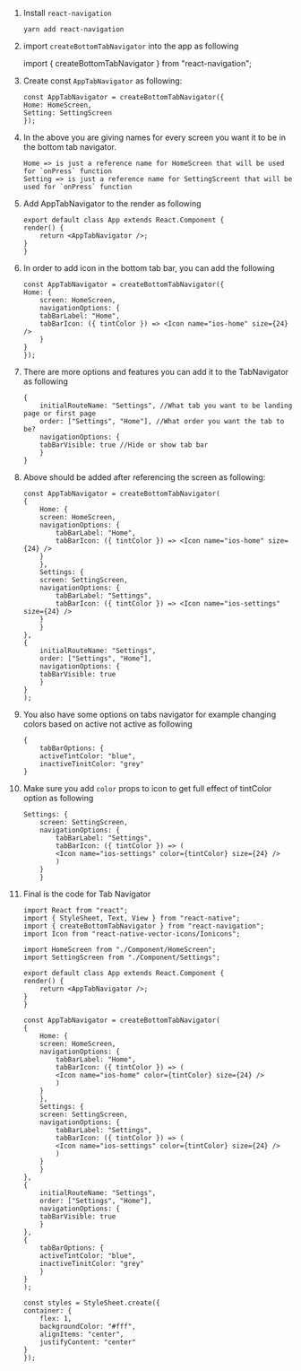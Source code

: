 1.  Install `react-navigation`

        yarn add react-navigation

2.  import `createBottomTabNavigator` into the app as following

    import { createBottomTabNavigator } from "react-navigation";

3.  Create const `AppTabNavigator` as following:

        const AppTabNavigator = createBottomTabNavigator({
        Home: HomeScreen,
        Setting: SettingScreen
        });

4.  In the above you are giving names for every screen you want it to be in the bottom tab navigator.

        Home => is just a reference name for HomeScreen that will be used for `onPress` function
        Setting => is just a reference name for SettingScreent that will be used for `onPress` function

5.  Add AppTabNavigator to the render as following

        export default class App extends React.Component {
        render() {
            return <AppTabNavigator />;
        }
        }

6.  In order to add icon in the bottom tab bar, you can add the following

        const AppTabNavigator = createBottomTabNavigator({
        Home: {
            screen: HomeScreen,
            navigationOptions: {
            tabBarLabel: "Home",
            tabBarIcon: ({ tintColor }) => <Icon name="ios-home" size={24} />
            }
        }
        });

7.  There are more options and features you can add it to the TabNavigator as following

        {
            initialRouteName: "Settings", //What tab you want to be landing page or first page
            order: ["Settings", "Home"], //What order you want the tab to be?
            navigationOptions: {
            tabBarVisible: true //Hide or show tab bar
            }
        }

8.  Above should be added after referencing the screen as following:

        const AppTabNavigator = createBottomTabNavigator(
        {
            Home: {
            screen: HomeScreen,
            navigationOptions: {
                tabBarLabel: "Home",
                tabBarIcon: ({ tintColor }) => <Icon name="ios-home" size={24} />
            }
            },
            Settings: {
            screen: SettingScreen,
            navigationOptions: {
                tabBarLabel: "Settings",
                tabBarIcon: ({ tintColor }) => <Icon name="ios-settings" size={24} />
            }
            }
        },
        {
            initialRouteName: "Settings",
            order: ["Settings", "Home"],
            navigationOptions: {
            tabBarVisible: true
            }
        }
        );

9.  You also have some options on tabs navigator for example changing colors based on active not active as following


        {
            tabBarOptions: {
            activeTintColor: "blue",
            inactiveTinitColor: "grey"
        }

10. Make sure you add `color` props to icon to get full effect of tintColor option as following

        Settings: {
            screen: SettingScreen,
            navigationOptions: {
                tabBarLabel: "Settings",
                tabBarIcon: ({ tintColor }) => (
                <Icon name="ios-settings" color={tintColor} size={24} />
                )
            }
            }

11. Final is the code for Tab Navigator

        import React from "react";
        import { StyleSheet, Text, View } from "react-native";
        import { createBottomTabNavigator } from "react-navigation";
        import Icon from "react-native-vector-icons/Ionicons";

        import HomeScreen from "./Component/HomeScreen";
        import SettingScreen from "./Component/Settings";

        export default class App extends React.Component {
        render() {
            return <AppTabNavigator />;
        }
        }

        const AppTabNavigator = createBottomTabNavigator(
        {
            Home: {
            screen: HomeScreen,
            navigationOptions: {
                tabBarLabel: "Home",
                tabBarIcon: ({ tintColor }) => (
                <Icon name="ios-home" color={tintColor} size={24} />
                )
            }
            },
            Settings: {
            screen: SettingScreen,
            navigationOptions: {
                tabBarLabel: "Settings",
                tabBarIcon: ({ tintColor }) => (
                <Icon name="ios-settings" color={tintColor} size={24} />
                )
            }
            }
        },
        {
            initialRouteName: "Settings",
            order: ["Settings", "Home"],
            navigationOptions: {
            tabBarVisible: true
            }
        },
        {
            tabBarOptions: {
            activeTintColor: "blue",
            inactiveTinitColor: "grey"
            }
        }
        );

        const styles = StyleSheet.create({
        container: {
            flex: 1,
            backgroundColor: "#fff",
            alignItems: "center",
            justifyContent: "center"
        }
        });
